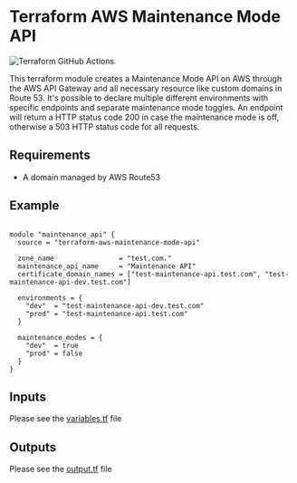 
# Terraform AWS Maintenance Mode API

![Terraform GitHub Actions](https://github.com/edithcare/terraform-aws-maintenance-mode-api/workflows/Terraform%20GitHub%20Actions/badge.svg)

This terraform module creates a Maintenance Mode API on AWS through the AWS API Gateway and all necessary resource like custom domains in Route 53. It's possible to declare multiple different environments with specific endpoints and separate maintenance mode toggles. An endpoint will return a HTTP status code 200 in case the maintenance mode is off, otherwise a 503 HTTP status code for all requests.

## Requirements

* A domain managed by AWS Route53

## Example

```hcl

module "maintenance_api" {
  source = "terraform-aws-maintenance-mode-api"

  zone_name                = "test.com."
  maintenance_api_name     = "Maintenance API"
  certificate_domain_names = ["test-maintenance-api.test.com", "test-maintenance-api-dev.test.com"]

  environments = {
    "dev"  = "test-maintenance-api-dev.test.com"
    "prod" = "test-maintenance-api.test.com"
  }

  maintenance_modes = {
    "dev"  = true
    "prod" = false
  }
}

```


## Inputs

Please see the [variables.tf](variables.tf) file

## Outputs

Please see the [output.tf](output.tf) file
